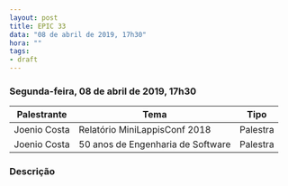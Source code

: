 ```yaml
---
layout: post
title: EPIC 33
data: "08 de abril de 2019, 17h30"
hora: ""
tags:
- draft
---
```



### Segunda-feira, 08 de abril de 2019, 17h30

| Palestrante     | Tema                                            | Tipo     |
| --------------- | ----------------------------------------------- | -------- |
| Joenio Costa    | Relatório MiniLappisConf 2018                   | Palestra |
| Joenio Costa    | 50 anos de Engenharia de Software               | Palestra |

### Descrição

